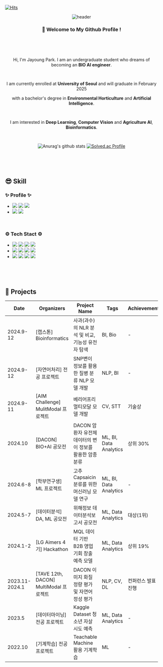 [![Hits](https://hits.seeyoufarm.com/api/count/incr/badge.svg?url=https%3A%2F%2Fgithub.com%2Fpjayoung&count_bg=%23FFDAB9&title_bg=%23FF6347&icon=&icon_color=%23E7E7E7&title=hits&edge_flat=false)](https://hits.seeyoufarm.com)
<div align="center">

![header](https://capsule-render.vercel.app/api?type=venom&height=300&color=0:E3F2FD,100:5A7DB8&text=I%20want%20to%20BIO%20AI%20engineer%20&fontColor=00008B)
 
###  :wave: Welcome to My Github Profile !
<br/>
<br/>
<br/>

Hi, I'm Jayoung Park. I am an undergraduate student who dreams of becoming an **BIO AI engineer**.

 <br/>
 
I am currently enrolled at **University of Seoul** and will graduate in February 2025

with a bachelor's degree in **Environmental Horticulture** and **Artificial Intelligence**.

 <br/>

I am interested in **Deep Learning**, **Computer Vision**  and **Agriculture AI**, **Bioinformatics**.

 <br/>

![Anurag's github stats](https://github-readme-stats.vercel.app/api?username=pjayoung)
[![Solved.ac Profile](http://mazassumnida.wtf/api/v2/generate_badge?boj=parkjy623)](https://solved.ac/parkjy623/)

<br/>
<br/>
<br/>
</div>

## 😎 Skill
### ✨ Profile ✨

- <img src="https://img.shields.io/badge/NAVER%20BLOG-03C75A?style=for-the-badge&logo=Naver&logoColor=white"> <img src="https://img.shields.io/badge/Velog-20C997?style=for-the-badge&logo=Velog&logoColor=white"> <img src="https://img.shields.io/badge/Notion-000000?style=for-the-badge&logo=Notion&logoColor=white">
- <img src="https://img.shields.io/badge/EMAIL-D14836?style=for-the-badge&logo=Gmail&logoColor=white"> <img src="https://img.shields.io/badge/Instagram-E4405F?style=for-the-badge&logo=Instagram&logoColor=white">
<br/>

### ⚙️ Tech Stact ⚙️ 

- <img src="https://img.shields.io/badge/PYTHON-3776AB?style=for-the-badge&logo=Python&logoColor=white"> <img src="https://img.shields.io/badge/PyTorch-EE4C2C?style=for-the-badge&logo=PyTorch&logoColor=white"> <img src="https://img.shields.io/badge/TensorFlow-FF6F00?style=for-the-badge&logo=TensorFlow&logoColor=white"> <img src="https://img.shields.io/badge/Perl-39457E?style=for-the-badge&logo=perl&logoColor=white">
- <img src="https://img.shields.io/badge/Anaconda-44A833?style=for-the-badge&logo=Anaconda&logoColor=white"> <img src="https://img.shields.io/badge/googlecolab-F9AB00?style=for-the-badge&logo=GoogleColab&logoColor=white"> <img src="https://img.shields.io/badge/VSCode-007ACC?style=for-the-badge&logo=VisualStudioCode&logoColor=white"> <img src="https://img.shields.io/badge/Jupyter%20Notebook-F37626.svg?&style=for-the-badge&logo=Jupyter&logoColor=white">
- <img src="https://img.shields.io/badge/github-181717?style=for-the-badge&logo=Github&logoColor=white"> <img src="https://img.shields.io/badge/notion-000000?style=for-the-badge&logo=Notion&logoColor=white"> <img src="https://img.shields.io/badge/slack-4A154B?style=for-the-badge&logo=Slack&logoColor=white"> <img src="https://img.shields.io/badge/discord-5865F2?style=for-the-badge&logo=Discord&logoColor=white">

<br/>
<br/>
<br/>


## 📂 Projects

| Date        | Organizers                      | Project Name                                   | Tags                        | Achievement       | Links       |
|-------------|---------------------------------|-----------------------------------------------|-----------------------------|-------------------|-------------------|
| 2024.9-12   | [캡스톤] Bioinformatics          | 사과(과수)의 NLR 분석 및 비교, 기능성 유전자 탐색 | BI, Bio                     | -                 | - |
| 2024.9-12           | [자연어처리] 전공 프로젝트       | SNP변이 정보를 활용한 질병 분류 NLP 모델 개발       | NLP, BI                    | -                 | [Link](https://github.com/EnvHorUOS/UOS-NLP-PROJECT) |
| 2024.9-11    | [AIM Challenge] MulitModal 프로젝트 | 베리어프리 멀티모달 모델 개발                 | CV, STT                | 기술상            | [Link](https://github.com/pjayoung/AIM-Challenge/tree/main) |
| 2024.10           | [DACON] BIO+AI 공모전         | DACON 암환자 유전체 데이터의 변이 정보를 활용한 암종 분류 | ML, BI, Data Analytics     | 상위 30%          | [Link](https://github.com/pjayoung/Carcinoma-classification) |
| 2024.6-8    | [학부연구생] ML 프로젝트         | 고추 Capsaicin 분류를 위한 머신러닝 모델 연구  | ML, BI, Data Analytics     | -                 | [Link](https://sticky-slice-0d4.notion.site/54c60025535b4effb569c2e484b039fa?pvs=4) |
| 2024.5-7    | [데이터분석] DA, ML 공모전     | 위해정보 데이터분석보고서 공모전               | ML, Data Analytics         | 대상(1위)         | [Link](https://github.com/pjayoung/Hazard-Information-DA) |
| 2024.1-2    | [LG Aimers 4기] Hackathon          | MQL 데이터 기반 B2B 영업기회 창출 예측 모델    | ML, Data Analytics         | 상위 19%          | [Link](https://github.com/pjayoung/LG-Aimers-4th-Quad) |
| 2023.11-2024.1   | [TAVE 12th, DACON] MultiModal 프로젝트         | DACON 이미지 화질 정량 평가 및 자연어 정성 평가 | NLP, CV, DL                | 컨퍼런스 발표 진행 | [Link](https://github.com/pjayoung/TAVE-Image_Captioning) |
| 2023.5      | [데이터마이닝] 전공 프로젝트     | Kaggle Dataset 청소년 자살 시도 예측           | ML, Data Analytics         | -                 | - |
| 2022.10     | [기계학습] 전공 프로젝트         | Teachable Machine 활용 기계학습               | ML                         | -                 | - |


